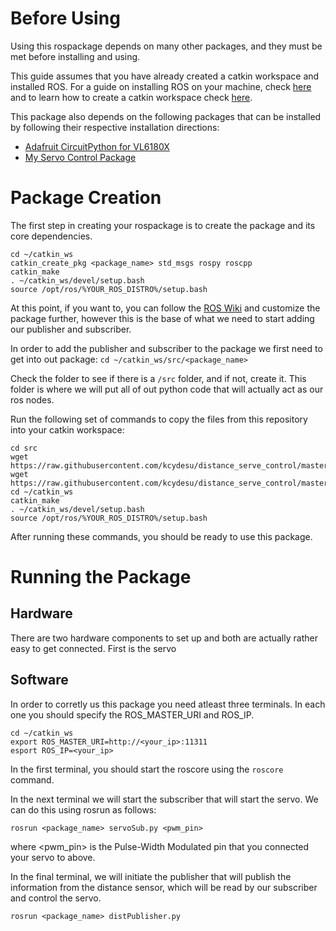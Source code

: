 # Before Using
Using this rospackage depends on many other packages, and they must be met before installing and using.

This guide assumes that you have already created a catkin workspace and installed ROS. For a guide on installing ROS on your machine, check [here](http://wiki.ros.org/ROS/Installation) and to learn how to create a catkin workspace check [here](http://wiki.ros.org/catkin/Tutorials/create_a_workspace).

This package also depends on the following packages that can be installed by following their respective installation directions:

* [Adafruit CircuitPython for VL6180X](https://github.com/adafruit/adafruit_circuitpython_vl6180x)
* [My Servo Control Package](https://github.com/kcydesu/servo-pi)

# Package Creation
The first step in creating your rospackage is to create the package and its core dependencies.
```
cd ~/catkin_ws
catkin_create_pkg <package_name> std_msgs rospy roscpp
catkin_make
. ~/catkin_ws/devel/setup.bash
source /opt/ros/%YOUR_ROS_DISTRO%/setup.bash
```

At this point, if you want to, you can follow the [ROS Wiki](http://wiki.ros.org/ROS/Tutorials/CreatingPackage) and customize the package further, however this is the base of what we need to start adding our publisher and subscriber.

In order to add the publisher and subscriber to the package we first need to get into out package: 
```cd ~/catkin_ws/src/<package_name>```

Check the folder to see if there is a ```/src``` folder, and if not, create it. This folder is where we will put all of out python code that will actually act as our ros nodes.

Run the following set of commands to copy the files from this repository into your catkin workspace:
```
cd src
wget https://raw.githubusercontent.com/kcydesu/distance_serve_control/master/src/distPublisher.py
wget https://raw.githubusercontent.com/kcydesu/distance_serve_control/master/src/servoSub.py
cd ~/catkin_ws
catkin_make
. ~/catkin_ws/devel/setup.bash
source /opt/ros/%YOUR_ROS_DISTRO%/setup.bash
```

After running these commands, you should be ready to use this package.

# Running the Package
## Hardware
There are two hardware components to set up and both are actually rather easy to get connected. First is the servo



## Software
In order to corretly us this package you need atleast three terminals. In each one you should specify the ROS_MASTER_URI and ROS_IP.
```
cd ~/catkin_ws
export ROS_MASTER_URI=http://<your_ip>:11311
esport ROS_IP=<your_ip>
```
In the first terminal, you should start the roscore using the ```roscore``` command.

In the next terminal we will start the subscriber that will start the servo. We can do this using rosrun as follows:
```
rosrun <package_name> servoSub.py <pwm_pin>
```
where <pwm_pin> is the Pulse-Width Modulated pin that you connected your servo to above.

In the final terminal, we will initiate the publisher that will publish the information from the distance sensor, which will be read by our subscriber and control the servo.
```
rosrun <package_name> distPublisher.py
```
